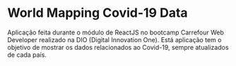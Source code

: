 # World Mapping Covid-19 Data

Aplicação feita durante o módulo de ReactJS no bootcamp Carrefour Web Developer realizado na DIO (Digital Innovation One). Está aplicação tem o objetivo de mostrar os dados relacionados ao Covid-19, sempre atualizados de cada país.
